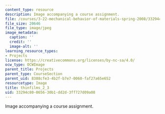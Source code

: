 ```yaml
---
content_type: resource
description: Image accompanying a course assignment.
file: /courses/3-22-mechanical-behavior-of-materials-spring-2008/33294c80065630b1dd2d3ff727d09a08_thinfilms_2_3.jpg
file_size: 20646
file_type: image/jpeg
image_metadata:
  caption: ''
  credit: ''
  image-alt: ''
learning_resource_types:
- Projects
license: https://creativecommons.org/licenses/by-nc-sa/4.0/
ocw_type: OCWImage
parent_title: Projects
parent_type: CourseSection
parent_uid: 8388cfe3-4b2f-b7e7-0060-faf27a65e652
resourcetype: Image
title: thinfilms_2_3
uid: 33294c80-0656-30b1-dd2d-3ff727d09a08
---
```

Image accompanying a course assignment.